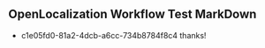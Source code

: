 ## OpenLocalization Workflow Test MarkDown
* c1e05fd0-81a2-4dcb-a6cc-734b8784f8c4 thanks!

<!--HONumber=Sep16_HO1-->


